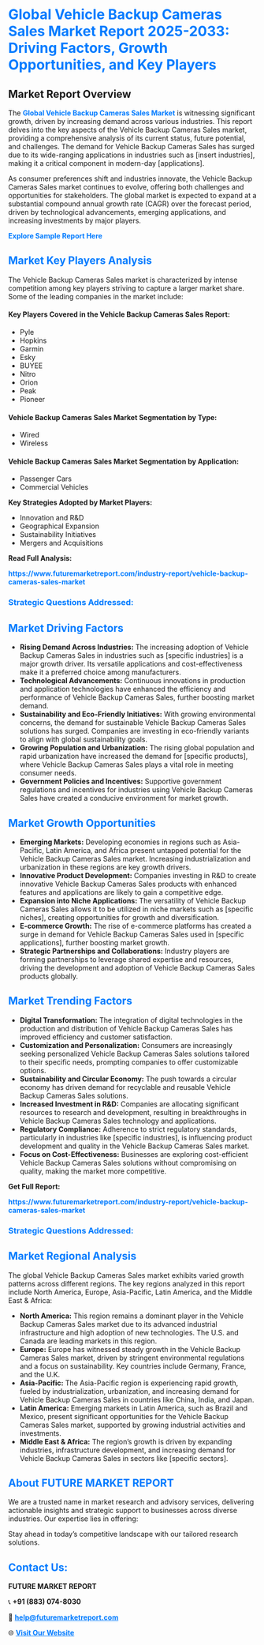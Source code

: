 <h1 style="color: #007BFF;">Global Vehicle Backup Cameras Sales Market Report 2025-2033: Driving Factors, Growth Opportunities, and Key Players</h1>

<section id="overview">
<h2>Market Report Overview</h2>
<p>The <a href="https://www.futuremarketreport.com/industry-report/vehicle-backup-cameras-sales-market" style="color: #007BFF; text-decoration: none;"><strong>Global Vehicle Backup Cameras Sales Market</strong></a> is witnessing significant growth, driven by increasing demand across various industries. This report delves into the key aspects of the Vehicle Backup Cameras Sales market, providing a comprehensive analysis of its current status, future potential, and challenges. The demand for Vehicle Backup Cameras Sales has surged due to its wide-ranging applications in industries such as [insert industries], making it a critical component in modern-day [applications].</p>
<p>As consumer preferences shift and industries innovate, the Vehicle Backup Cameras Sales market continues to evolve, offering both challenges and opportunities for stakeholders. The global market is expected to expand at a substantial compound annual growth rate (CAGR) over the forecast period, driven by technological advancements, emerging applications, and increasing investments by major players.</p>
</section>

<section id="overview">
<p><a href="https://www.futuremarketreport.com/request-sample/reportId=105279" style="color: #007BFF; text-decoration: none;"><strong>Explore Sample Report Here</strong></a></p>
</section>

<section id="key-players">
<h2 style="color: #007BFF;">Market Key Players Analysis</h2>
<p>The Vehicle Backup Cameras Sales market is characterized by intense competition among key players striving to capture a larger market share. Some of the leading companies in the market include:</p>
<h4>Key Players Covered in the Vehicle Backup Cameras Sales Report:</h4>
<ul><li>Pyle</li><li>Hopkins</li><li>Garmin</li><li>Esky</li><li>BUYEE</li><li>Nitro</li><li>Orion</li><li>Peak</li><li>Pioneer</li></ul>
<h4>Vehicle Backup Cameras Sales Market Segmentation by Type:</h4>
<ul><li>Wired</li><li>Wireless</li></ul>

<h4>Vehicle Backup Cameras Sales Market Segmentation by Application:</h4>
<ul><li>Passenger Cars</li><li>Commercial Vehicles</li></ul>
<p><strong>Key Strategies Adopted by Market Players:</strong></p>
<ul>
<li>Innovation and R&D</li>
<li>Geographical Expansion</li>
<li>Sustainability Initiatives</li>
<li>Mergers and Acquisitions</li>
</ul>
</section>

<section>
<p><strong>Read Full Analysis: </strong></p><a href="https://www.futuremarketreport.com/industry-report/vehicle-backup-cameras-sales-market" style="color: #007BFF; text-decoration: none;"><strong>https://www.futuremarketreport.com/industry-report/vehicle-backup-cameras-sales-market</strong></a>
<h3 style="color: #007BFF;">Strategic Questions Addressed:</h3>
</section>

<section id="driving-factors">
<h2 style="color: #007BFF;">Market Driving Factors</h2>
<ul>
<li><strong>Rising Demand Across Industries:</strong> The increasing adoption of Vehicle Backup Cameras Sales in industries such as [specific industries] is a major growth driver. Its versatile applications and cost-effectiveness make it a preferred choice among manufacturers.</li>
<li><strong>Technological Advancements:</strong> Continuous innovations in production and application technologies have enhanced the efficiency and performance of Vehicle Backup Cameras Sales, further boosting market demand.</li>
<li><strong>Sustainability and Eco-Friendly Initiatives:</strong> With growing environmental concerns, the demand for sustainable Vehicle Backup Cameras Sales solutions has surged. Companies are investing in eco-friendly variants to align with global sustainability goals.</li>
<li><strong>Growing Population and Urbanization:</strong> The rising global population and rapid urbanization have increased the demand for [specific products], where Vehicle Backup Cameras Sales plays a vital role in meeting consumer needs.</li>
<li><strong>Government Policies and Incentives:</strong> Supportive government regulations and incentives for industries using Vehicle Backup Cameras Sales have created a conducive environment for market growth.</li>
</ul>
</section>

<section id="growth-opportunities">
<h2 style="color: #007BFF;">Market Growth Opportunities</h2>
<ul>
<li><strong>Emerging Markets:</strong> Developing economies in regions such as Asia-Pacific, Latin America, and Africa present untapped potential for the Vehicle Backup Cameras Sales market. Increasing industrialization and urbanization in these regions are key growth drivers.</li>
<li><strong>Innovative Product Development:</strong> Companies investing in R&D to create innovative Vehicle Backup Cameras Sales products with enhanced features and applications are likely to gain a competitive edge.</li>
<li><strong>Expansion into Niche Applications:</strong> The versatility of Vehicle Backup Cameras Sales allows it to be utilized in niche markets such as [specific niches], creating opportunities for growth and diversification.</li>
<li><strong>E-commerce Growth:</strong> The rise of e-commerce platforms has created a surge in demand for Vehicle Backup Cameras Sales used in [specific applications], further boosting market growth.</li>
<li><strong>Strategic Partnerships and Collaborations:</strong> Industry players are forming partnerships to leverage shared expertise and resources, driving the development and adoption of Vehicle Backup Cameras Sales products globally.</li>
</ul>
</section>

<section id="trending-factors">
<h2 style="color: #007BFF;">Market Trending Factors</h2>
<ul>
<li><strong>Digital Transformation:</strong> The integration of digital technologies in the production and distribution of Vehicle Backup Cameras Sales has improved efficiency and customer satisfaction.</li>
<li><strong>Customization and Personalization:</strong> Consumers are increasingly seeking personalized Vehicle Backup Cameras Sales solutions tailored to their specific needs, prompting companies to offer customizable options.</li>
<li><strong>Sustainability and Circular Economy:</strong> The push towards a circular economy has driven demand for recyclable and reusable Vehicle Backup Cameras Sales solutions.</li>
<li><strong>Increased Investment in R&D:</strong> Companies are allocating significant resources to research and development, resulting in breakthroughs in Vehicle Backup Cameras Sales technology and applications.</li>
<li><strong>Regulatory Compliance:</strong> Adherence to strict regulatory standards, particularly in industries like [specific industries], is influencing product development and quality in the Vehicle Backup Cameras Sales market.</li>
<li><strong>Focus on Cost-Effectiveness:</strong> Businesses are exploring cost-efficient Vehicle Backup Cameras Sales solutions without compromising on quality, making the market more competitive.</li>
</ul>
</section>

<section>
<p><strong>Get Full Report: </strong></p><a href="https://www.futuremarketreport.com/industry-report/vehicle-backup-cameras-sales-market" style="color: #007BFF; text-decoration: none;"><strong>https://www.futuremarketreport.com/industry-report/vehicle-backup-cameras-sales-market</strong></a>
<h3 style="color: #007BFF;">Strategic Questions Addressed:</h3>
</section>


<section id="regional-analysis">
<h2 style="color: #007BFF;">Market Regional Analysis</h2>
<p>The global Vehicle Backup Cameras Sales market exhibits varied growth patterns across different regions. The key regions analyzed in this report include North America, Europe, Asia-Pacific, Latin America, and the Middle East & Africa:</p>
<ul>
<li><strong>North America:</strong> This region remains a dominant player in the Vehicle Backup Cameras Sales market due to its advanced industrial infrastructure and high adoption of new technologies. The U.S. and Canada are leading markets in this region.</li>
<li><strong>Europe:</strong> Europe has witnessed steady growth in the Vehicle Backup Cameras Sales market, driven by stringent environmental regulations and a focus on sustainability. Key countries include Germany, France, and the U.K.</li>
<li><strong>Asia-Pacific:</strong> The Asia-Pacific region is experiencing rapid growth, fueled by industrialization, urbanization, and increasing demand for Vehicle Backup Cameras Sales in countries like China, India, and Japan.</li>
<li><strong>Latin America:</strong> Emerging markets in Latin America, such as Brazil and Mexico, present significant opportunities for the Vehicle Backup Cameras Sales market, supported by growing industrial activities and investments.</li>
<li><strong>Middle East & Africa:</strong> The region’s growth is driven by expanding industries, infrastructure development, and increasing demand for Vehicle Backup Cameras Sales in sectors like [specific sectors].</li>
</ul>
</section>

<footer>
<h2 style="color: #007BFF;">About FUTURE MARKET REPORT</h2>
<p>We are a trusted name in market research and advisory services, delivering actionable insights and strategic support to businesses across diverse industries. Our expertise lies in offering:</p>

<p>Stay ahead in today’s competitive landscape with our tailored research solutions.</p>

<h2 style="color: #007BFF;">Contact Us:</h2>
<p><strong>FUTURE MARKET REPORT</strong></p>
<p>📞 <strong>+91 (883) 074-8030</strong></p>
<p>📧 <strong><a href="mailto:help@futuremarketreport.com" style="color: #007BFF;">help@futuremarketreport.com</a></strong></p>
<p>🌐 <strong><a href="https://www.futuremarketreport.com/" style="color: #007BFF;">Visit Our Website</a></strong></p>
</footer>